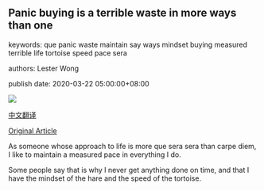 ## Panic buying is a terrible waste in more ways than one

keywords: que panic waste maintain say ways mindset buying measured terrible life tortoise speed pace sera

authors: Lester Wong

publish date: 2020-03-22 05:00:00+08:00

![](https://www.straitstimes.com/sites/all/themes/custom/bootdemo/images/facebook_default_pic.jpg)

[中文翻译](Panic%20buying%20is%20a%20terrible%20waste%20in%20more%20ways%20than%20one_zh.md)

[Original Article](https://www.straitstimes.com/singapore/panic-buying-is-a-terrible-waste-in-more-ways-than-one)

As someone whose approach to life is more que sera sera than carpe diem, I like to maintain a measured pace in everything I do.

Some people say that is why I never get anything done on time, and that I have the mindset of the hare and the speed of the tortoise.